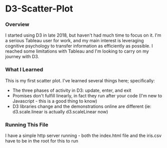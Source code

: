 # D3-Scatter-Plot

### Overview
I started using D3 in late 2018, but haven't had much time to focus on it.  I'm a serious Tableau user for work, and my main interest is leveraging cognitive psychology to transfer information as efficiently as possible.  I reached some limitations with Tableau and I'm looking to carry on my journey with D3.

### What I Learned
This is my first scatter plot.  I've learned several things here; specifically:
- The three phases of activity in D3: update, enter, and exit
- Promises don't fulfill linearly, in fact they run after your code (I'm new to Javascript - this is a good thing to know)
- D3 libraries change and the demonstrations online are different (ie:  d3.scale.linear is actually d3.scaleLinear now)

### Running This File
I have a simple http server running - both the index.html file and the iris.csv have to be in the root for this to run
